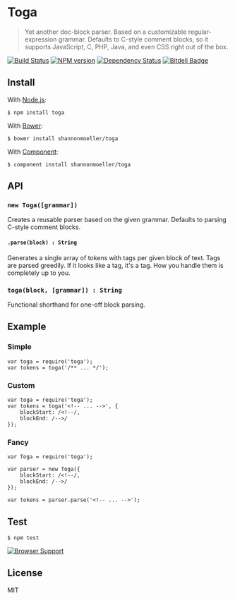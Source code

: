 # Toga

> Yet another doc-block parser. Based on a customizable regular-expression grammar. Defaults to C-style comment blocks, so it supports JavaScript, C, PHP, Java, and even CSS right out of the box.

[![Build Status](https://travis-ci.org/shannonmoeller/toga.png?branch=master)](https://travis-ci.org/shannonmoeller/toga)
[![NPM version](https://badge.fury.io/js/toga.png)](http://badge.fury.io/js/toga)
[![Dependency Status](https://gemnasium.com/shannonmoeller/toga.png)](https://gemnasium.com/shannonmoeller/toga)
[![Bitdeli Badge](https://d2weczhvl823v0.cloudfront.net/shannonmoeller/toga/trend.png)](https://bitdeli.com/free "Bitdeli Badge")

## Install

With [Node.js](http://nodejs.org):

    $ npm install toga

With [Bower](http://bower.io):

    $ bower install shannonmoeller/toga

With [Component](http://component.io):

    $ component install shannonmoeller/toga

## API

### `new Toga([grammar])`

Creates a reusable parser based on the given grammar. Defaults to parsing C-style comment blocks.

#### `.parse(block) : String`

Generates a single array of tokens with tags per given block of text. Tags are parsed greedily. If it looks like a tag, it's a tag. How you handle them is completely up to you.

### `toga(block, [grammar]) : String`

Functional shorthand for one-off block parsing.

## Example

### Simple

    var toga = require('toga');
    var tokens = toga('/** ... */');

### Custom

    var toga = require('toga');
    var tokens = toga('<!-- ... -->', {
        blockStart: /<!--/,
        blockEnd: /-->/
    });

### Fancy

    var Toga = require('toga');

    var parser = new Toga({
        blockStart: /<!--/,
        blockEnd: /-->/
    });

    var tokens = parser.parse('<!-- ... -->');

## Test

    $ npm test

[![Browser Support](http://ci.testling.com/shannonmoeller/toga.png)](http://ci.testling.com/shannonmoeller/toga)

## License

MIT
